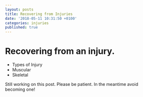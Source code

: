 ```yaml
---
layout: posts
title: Recovering from Injuries
date: '2018-05-11 10:31:50 +0100'
categories: injuries
published: true
---
```


# Recovering from an injury.

* Types of Injury
* Muscular
* Skeletal

Still working on this post.
Please be patient.
In the meantime avoid becoming one!
